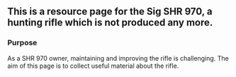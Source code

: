 ## This is a resource page for the Sig SHR 970, a hunting rifle which is not produced any more.


### Purpose
As a SHR 970 owner, maintaining and improving the rifle is challenging. The aim of this page is to collect useful material about the rifle.
